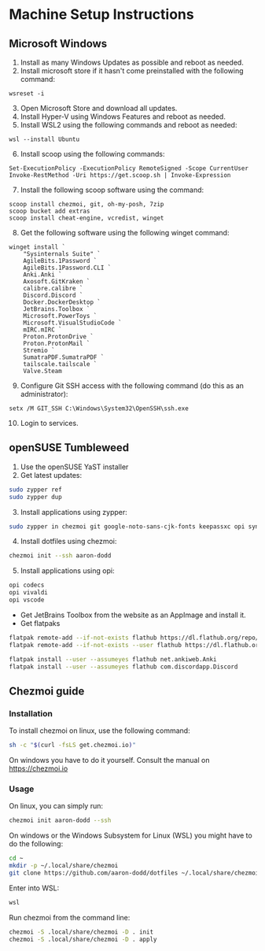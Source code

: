 # Machine Setup Instructions
## Microsoft Windows

1. Install as many Windows Updates as possible and reboot as needed.
2. Install microsoft store if it hasn't come preinstalled with the following
   command:

```pwsh
wsreset -i
```

3. Open Microsoft Store and download all updates.
4. Install Hyper-V using Windows Features and reboot as needed.
5. Install WSL2 using the following commands and reboot as needed:

```pwsh
wsl --install Ubuntu
```

6. Install scoop using the following commands:

```pwsh
Set-ExecutionPolicy -ExecutionPolicy RemoteSigned -Scope CurrentUser
Invoke-RestMethod -Uri https://get.scoop.sh | Invoke-Expression
```

7. Install the following scoop software using the command:

```pwsh
scoop install chezmoi, git, oh-my-posh, 7zip
scoop bucket add extras
scoop install cheat-engine, vcredist, winget
```

8. Get the following software using the following winget command:

```pwsh
winget install `
    "Sysinternals Suite" `
    AgileBits.1Password `
    AgileBits.1Password.CLI `
    Anki.Anki `
    Axosoft.GitKraken `
    calibre.calibre `
    Discord.Discord `
    Docker.DockerDesktop `
    JetBrains.Toolbox `
    Microsoft.PowerToys `
    Microsoft.VisualStudioCode `
    mIRC.mIRC `
    Proton.ProtonDrive `
    Proton.ProtonMail `
    Stremio `
    SumatraPDF.SumatraPDF `
    tailscale.tailscale `
    Valve.Steam
```

9. Configure Git SSH access with the following command (do this as an
   administrator):

```pwsh
setx /M GIT_SSH C:\Windows\System32\OpenSSH\ssh.exe
```

10. Login to services.

## openSUSE Tumbleweed

1. Use the openSUSE YaST installer
2. Get latest updates:

```bash
sudo zypper ref
sudo zypper dup
```

3. Install applications using zypper:

```bash
sudo zypper in chezmoi git google-noto-sans-cjk-fonts keepassxc opi syncthing
```

4. Install dotfiles using chezmoi:

```bash
chezmoi init --ssh aaron-dodd
```

5. Install applications using opi:

```bash
opi codecs
opi vivaldi
opi vscode
```

- Get JetBrains Toolbox from the website as an AppImage and install it.
- Get flatpaks

```bash
flatpak remote-add --if-not-exists flathub https://dl.flathub.org/repo/flathub.flatpakrepo
flatpak remote-add --if-not-exists --user flathub https://dl.flathub.org/repo/flathub.flatpakrepo

flatpak install --user --assumeyes flathub net.ankiweb.Anki
flatpak install --user --assumeyes flathub com.discordapp.Discord
```

## Chezmoi guide
### Installation

To install chezmoi on linux, use the following command:

```bash
sh -c "$(curl -fsLS get.chezmoi.io)"
```

On windows you have to do it yourself. Consult the manual on https://chezmoi.io

### Usage

On linux, you can simply run:

```bash
chezmoi init aaron-dodd --ssh
```

On windows or the Windows Subsystem for Linux (WSL) you might have to do the following:

```bash
cd ~
mkdir -p ~/.local/share/chezmoi
git clone https://github.com/aaron-dodd/dotfiles ~/.local/share/chezmoi
```

Enter into WSL:

```bash
wsl
```

Run chezmoi from the command line:

```bash
chezmoi -S .local/share/chezmoi -D . init
chezmoi -S .local/share/chezmoi -D . apply
```
